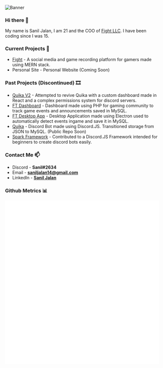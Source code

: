 ![Banner](https://cdn.discordapp.com/attachments/265492092720119814/820954537648717824/Sanil_Jalan_LinkedIn_Banner_Slim.png)

### Hi there 👋

My name is Sanil Jalan, I am 21 and the COO of [Fight LLC](https://fighttm.com). I have been coding since I was 15.

### Current Projects 🔭
- [Fight](https://fighttm.com) - A social media and game recording platform for gamers made using MERN stack.
- Personal Site - Personal Website (Coming Soon)

### Past Projects (Discontinued) 🎞️

- [Quika V2](https://github.com/Sanil14/QuikaV2-Dashboard) - Attempted to revive Quika with a custom dashboard made in React and a complex permissions system for discord servers.
- [FT Dashboard](https://github.com/Sanil14/FT-Job-Logger/tree/dashboard) - Dashboard made using PHP for gaming community to track game events and announcements saved in MySQL.
- [FT Desktop App](https://github.com/Sanil14/FT-Job-Logger) - Desktop Application made using Electron used to automatically detect events ingame and save it in MySQL.
- [Quika](https://quika.weebly.com/) - Discord Bot made using Discord.JS. Transitioned storage from JSON to MySQL. (Public Repo Soon)
- [Spark Framework](https://github.com/Spark-Core/Spark) - Contributed to a Discord.JS Framework intended for beginners to create discord bots easily.

### Contact Me 📫 

- Discord - **Sanil#2634**
- Email - **saniljalan14@gmail.com**
- LinkedIn - [**Sanil Jalan**](https://www.linkedin.com/in/sanil-jalan/)

### Github Metrics 📊

![Metrics](github-metrics.svg)
